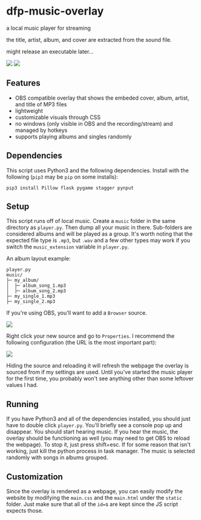 # dfp-music-overlay
a local music player for streaming

the title, artist, album, and cover are extracted from the sound file.

might release an executable later...

![](https://i.ibb.co/bRgt2TL/overlay-tool.png)
![](https://i.ibb.co/r48LkXL/image.png)

## Features

- OBS compatible overlay that shows the embeded cover, album, artist, and title of MP3 files
- lightweight
- customizable visuals through CSS
- no windows (only visible in OBS and the recording/stream) and managed by hotkeys
- supports playing albums and singles randomly

## Dependencies

This script uses Python3 and the following dependencies. Install with the following (`pip3` may be `pip` on some installs):

`pip3 install Pillow flask pygame stagger pynput`

## Setup

This script runs off of local music. Create a `music` folder in the same directory as `player.py`. Then dump all your music in there. Sub-folders are considered albums and will be played as a group. It's worth noting that the expected file type is `.mp3`, but `.wav` and a few other types may work if you switch the `music_extension` variable in `player.py`.

An album layout example:
```
player.py
music/
├─ my_album/
│  ├─ album_song_1.mp3
│  ├─ album_song_2.mp3
├─ my_single_1.mp3
├─ my_single_2.mp3
```

If you're using OBS, you'll want to add a `Browser` source.

![](https://i.imgur.com/exBu426.png)

Right click your new source and go to `Properties`. I recommend the following configuration (the URL is the most important part):

![](https://i.imgur.com/FduOGuN.png)

Hiding the source and reloading it will refresh the webpage the overlay is sourced from if my settings are used. Until you've started the music player for the first time, you probably won't see anything other than some leftover values I had.

## Running

If you have Python3 and all of the dependencies installed, you should just have to double click `player.py`. You'll briefly see a console pop up and disappear. You should start hearing music. If you hear the music, the overlay should be functioning as well (you may need to get OBS to reload the webpage). To stop it, just press shift+esc. If for some reason that isn't working, just kill the python process in task manager. The music is selected randomly with songs in albums grouped.

## Customization

Since the overlay is rendered as a webpage, you can easily modify the website by modifying the `main.css` and the `main.html` under the `static` folder. Just make sure that all of the `id=`s are kept since the JS script expects those.
